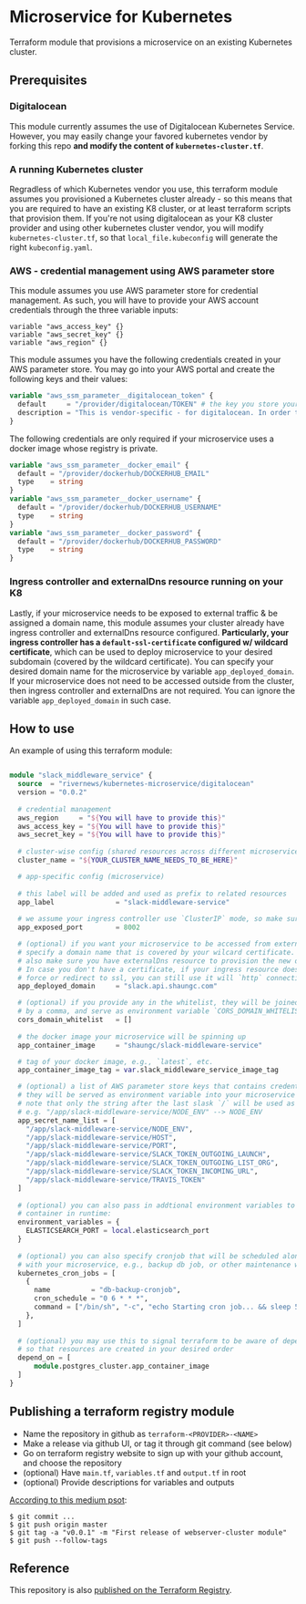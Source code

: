 # Microservice for Kubernetes

Terraform module that provisions a microservice on an existing Kubernetes cluster.

## Prerequisites

### Digitalocean
This module currently assumes the use of Digitalocean Kubernetes Service. However, you may easily change your favored kubernetes vendor by forking this repo **and modify the content of `kubernetes-cluster.tf`**.

### A running Kubernetes cluster
Regradless of which Kubernetes vendor you use, this terraform module assumes you provisioned a Kubernetes cluster already - so this means that you are required to have an existing K8 cluster, or at least terraform scripts that provision them. If you're not using digitalocean as your K8 cluster provider and using other kubernetes cluster vendor, you will modify `kubernetes-cluster.tf`, so that `local_file.kubeconfig` will generate the right `kubeconfig.yaml`.

### AWS - credential management using AWS parameter store
This module assumes you use AWS parameter store for credential management. As such, you will have to provide your AWS account credentials through the three variable inputs: 

```
variable "aws_access_key" {}
variable "aws_secret_key" {}
variable "aws_region" {}
```

This module assumes you have the following credentials created in your AWS parameter store. You may go into your AWS portal and create the following keys and their values:
```terraform
variable "aws_ssm_parameter__digitalocean_token" {
  default     = "/provider/digitalocean/TOKEN" # the key you store your credential in AWS parameter store
  description = "This is vendor-specific - for digitalocean. In order to retrieve the K8 cluster on digitalocean, you need a valid digitalocean account token. You can retrieve this toke in digitalocean account portal."
}
```

The following credentials are only required if your microservice uses a docker image whose registry is private.
```terraform
variable "aws_ssm_parameter__docker_email" {
  default = "/provider/dockerhub/DOCKERHUB_EMAIL"
  type    = string
}
variable "aws_ssm_parameter__docker_username" {
  default = "/provider/dockerhub/DOCKERHUB_USERNAME"
  type    = string
}
variable "aws_ssm_parameter__docker_password" {
  default = "/provider/dockerhub/DOCKERHUB_PASSWORD"
  type    = string
}
```

### Ingress controller and externalDns resource running on your K8
Lastly, if your microservice needs to be exposed to external traffic & be assigned a domain name, this module assumes your cluster already have ingress controller and externalDns resource configured. **Particularly, your ingress controller has a `default-ssl-certificate` configured w/ wildcard certificate**, which can be used to deploy microservice to your desired subdomain (covered by the wildcard certificate). You can specify your desired domain name for the microservice by variable `app_deployed_domain`. If your microservice does not need to be accessed outside from the cluster, then ingress controller and externalDns are not required. You can ignore the variable `app_deployed_domain` in such case.

## How to use

An example of using this terraform module:

```terraform

module "slack_middleware_service" {
  source  = "rivernews/kubernetes-microservice/digitalocean"
  version = "0.0.2"
  
  # credential management
  aws_region     = "${You will have to provide this}"
  aws_access_key = "${You will have to provide this}"
  aws_secret_key = "${You will have to provide this}"
  
  # cluster-wise config (shared resources across different microservices)
  cluster_name = "${YOUR_CLUSTER_NAME_NEEDS_TO_BE_HERE}"

  # app-specific config (microservice)
  
  # this label will be added and used as prefix to related resources
  app_label               = "slack-middleware-service"
  
  # we assume your ingress controller use `ClusterIP` mode, so make sure there aren't any service using this port within your kubernetes cluster
  app_exposed_port        = 8002

  # (optional) if you want your microservice to be accessed from externa traffic by `https` connection, 
  # specify a domain name that is covered by your wilcard certificate.
  # also make sure you have externalDns resource to provision the new domain name for you.
  # In case you don't have a certificate, if your ingress resource does not 
  # force or redirect to ssl, you can still use it will `http` connection
  app_deployed_domain     = "slack.api.shaungc.com"

  # (optional) if you provide any in the whitelist, they will be joined
  # by a comma, and serve as environment variable `CORS_DOMAIN_WHITELIST`
  cors_domain_whitelist   = []
  
  # the docker image your microservice will be spinning up
  app_container_image     = "shaungc/slack-middleware-service"

  # tag of your docker image, e.g., `latest`, etc.
  app_container_image_tag = var.slack_middleware_service_image_tag

  # (optional) a list of AWS parameter store keys that contains credentials or constants
  # they will be served as environment variable into your microservice container
  # note that only the string after the last slask `/` will be used as environment variable name
  # e.g. "/app/slack-middleware-service/NODE_ENV" --> NODE_ENV
  app_secret_name_list = [
    "/app/slack-middleware-service/NODE_ENV",
    "/app/slack-middleware-service/HOST",
    "/app/slack-middleware-service/PORT",
    "/app/slack-middleware-service/SLACK_TOKEN_OUTGOING_LAUNCH",
    "/app/slack-middleware-service/SLACK_TOKEN_OUTGOING_LIST_ORG",
    "/app/slack-middleware-service/SLACK_TOKEN_INCOMING_URL",
    "/app/slack-middleware-service/TRAVIS_TOKEN"
  ]
  
  # (optional) you can also pass in addtional environment variables to the microservice
  # container in runtime:
  environment_variables = {
    ELASTICSEARCH_PORT = local.elasticsearch_port
  }
  
  # (optional) you can also specify cronjob that will be scheduled alongside
  # with your microservice, e.g., backup db job, or other maintenance work
  kubernetes_cron_jobs = [
    {
      name          = "db-backup-cronjob",
      cron_schedule = "0 6 * * *",
      command = ["/bin/sh", "-c", "echo Starting cron job... && sleep 5 && cd /usr/src/backend && echo Finish CD && python manage.py backup_db && echo Finish dj command"]
    },
  ]
  
  # (optional) you may use this to signal terraform to be aware of dependencies
  # so that resources are created in your desired order
  depend_on = [
      module.postgres_cluster.app_container_image
  ]
}

```

## Publishing a terraform registry module

- Name the repository in github as `terraform-<PROVIDER>-<NAME>`
- Make a release via github UI, or tag it through git command (see below)
- Go on terraform registry website to sign up with your github account, and choose the repository
- (optional) Have `main.tf`, `variables.tf` and `output.tf` in root
- (optional) Provide descriptions for variables and outputs

[According to this medium psot](https://blog.gruntwork.io/how-to-create-reusable-infrastructure-with-terraform-modules-25526d65f73d):

```
$ git commit ...
$ git push origin master
$ git tag -a "v0.0.1" -m "First release of webserver-cluster module"
$ git push --follow-tags
```

## Reference

This repository is also [published on the Terraform Registry](https://registry.terraform.io/modules/rivernews/kubernetes-microservice/).